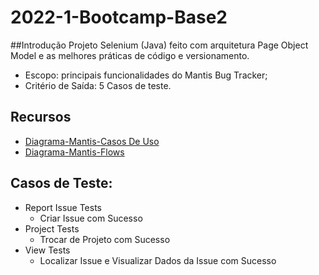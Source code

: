 # 2022-1-Bootcamp-Base2
##Introdução
Projeto Selenium (Java) feito com arquitetura Page Object Model 
e as melhores práticas de código e versionamento. 
- Escopo: principais funcionalidades do Mantis Bug Tracker; 
- Critério de Saída: 5 Casos de teste.

## Recursos
- [Diagrama-Mantis-Casos De Uso](https://drive.google.com/file/d/1sgFZ6G8s58Gz-WSB7itK5ZEkZYF42SlA/view?usp=sharing)
- [Diagrama-Mantis-Flows](https://drive.google.com/file/d/1SV3YYstnlZQvQ_gVj3un_MAYKIM_on9t/view?usp=sharing)

## Casos de Teste:
- Report Issue Tests
  - Criar Issue com Sucesso
- Project Tests
  - Trocar de Projeto com Sucesso
- View Tests
  - Localizar Issue e Visualizar Dados da Issue com Sucesso